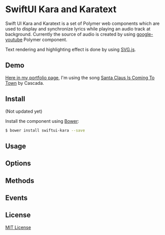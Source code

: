 # SwiftUI Kara and Karatext

Swift UI Kara and Karatext is a set of Polymer web components which are used to display and synchronize lyrics while playing an audio track at background. Currently the source of audio is created by using [google-youtube](https://github.com/GoogleWebComponents/google-youtube) Polymer component.

Text rendering and highlighting effect is done by using [SVG.js](http://svgjs.com/).

## Demo

[Here in my portfolio page](http://zuyetawarmatik.github.io/experiments/swiftui-kara), I'm using the song [Santa Claus Is Coming To Town](https://www.youtube.com/watch?v=m2-kJau6dVs) by Cascada.

## Install

(Not updated yet)

Install the component using [Bower](http://bower.io/):

```sh
$ bower install swiftui-kara --save
```

## Usage


## Options


## Methods



## Events


## License

[MIT License](http://opensource.org/licenses/MIT)
